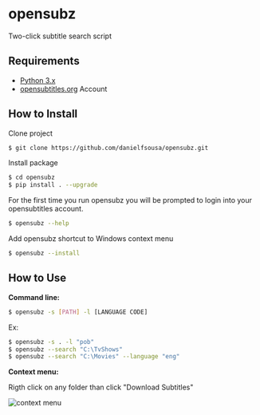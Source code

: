 # opensubz
Two-click subtitle search script

## Requirements
* [Python 3.x](https://www.python.org/downloads/)
* [opensubtitles.org](https://www.opensubtitles.org/newuser) Account

## How to Install
Clone project
```bash
$ git clone https://github.com/danielfsousa/opensubz.git
```

Install package
```bash
$ cd opensubz
$ pip install . --upgrade
```

For the first time you run opensubz you will be prompted to login into your opensubtitles account.
```bash
$ opensubz --help
```

Add opensubz shortcut to Windows context menu
```bash
$ opensubz --install
```

## How to Use
**Command line:**
```bash
$ opensubz -s [PATH] -l [LANGUAGE CODE]
```

Ex:
```bash
$ opensubz -s . -l "pob"
$ opensubz --search "C:\TvShows"
$ opensubz --search "C:\Movies" --language "eng"
```

**Context menu:**

Rigth click on any folder than click "Download Subtitles"

![context menu](https://cloud.githubusercontent.com/assets/11372312/23395366/f5d0ea4c-fd6c-11e6-95b8-11ce9c3990eb.png)


